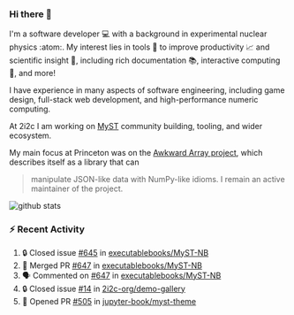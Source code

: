 ### Hi there 👋 

I'm a software developer 💻 with a background in experimental nuclear physics :atom:. My interest lies in tools :wrench: to improve productivity :chart_with_upwards_trend: and scientific insight :telescope:, including rich documentation 📚, interactive computing 🧮, and more! 

I have experience in many aspects of software engineering, including game design, full-stack web development, and high-performance numeric computing. 

At 2i2c I am working on [MyST](https://github.com/jupyter-book/mystmd) community building, tooling, and wider ecosystem. 

My main focus at Princeton was on the [Awkward Array project](awkward-array.org/), which describes itself as a library that can 
> manipulate JSON-like data with NumPy-like idioms. I remain an active maintainer of the project. 

![github stats](https://github-readme-stats.vercel.app/api?username=agoose77&show_icons=true&hide_rank=true&hide_title=true&bg_color=30,e76445,904e95&text_color=efe3ec&icon_color=efe3ec)
<!--
**agoose77/agoose77** is a ✨ _special_ ✨ repository because its `README.md` (this file) appears on your GitHub profile.

Here are some ideas to get you started:

- 🔭 I’m currently working on ...
- 🌱 I’m currently learning ...
- 👯 I’m looking to collaborate on ...
- 🤔 I’m looking for help with ...
- 💬 Ask me about ...
- 📫 How to reach me: ...
- 😄 Pronouns: ...
- ⚡ Fun fact: ...
-->

### :zap: Recent Activity

<!--START_SECTION:activity-->
1. 🔒 Closed issue [#645](https://github.com/executablebooks/MyST-NB/issues/645) in [executablebooks/MyST-NB](https://github.com/executablebooks/MyST-NB)
2. 🎉 Merged PR [#647](https://github.com/executablebooks/MyST-NB/pull/647) in [executablebooks/MyST-NB](https://github.com/executablebooks/MyST-NB)
3. 🗣 Commented on [#647](https://github.com/executablebooks/MyST-NB/pull/647#issuecomment-2520780816) in [executablebooks/MyST-NB](https://github.com/executablebooks/MyST-NB)
4. 🔒 Closed issue [#14](https://github.com/2i2c-org/demo-gallery/issues/14) in [2i2c-org/demo-gallery](https://github.com/2i2c-org/demo-gallery)
5. 💪 Opened PR [#505](https://github.com/jupyter-book/myst-theme/pull/505) in [jupyter-book/myst-theme](https://github.com/jupyter-book/myst-theme)
<!--END_SECTION:activity-->
